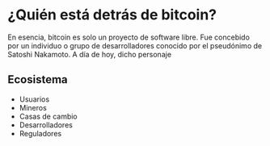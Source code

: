 # ¿Quién está detrás de bitcoin?

En esencia, bitcoin es solo un proyecto de software libre. Fue concebido por un individuo o grupo de desarrolladores conocido por el pseudónimo de Satoshi Nakamoto. A día de hoy, dicho personaje 

## Ecosistema

- Usuarios
- Mineros
- Casas de cambio
- Desarrolladores
- Reguladores

